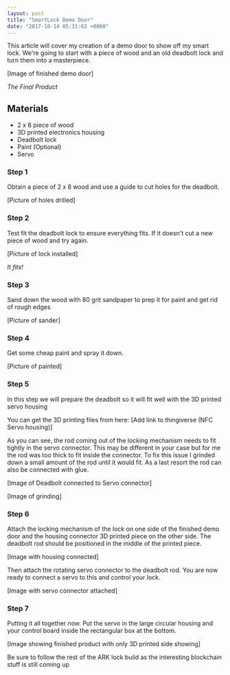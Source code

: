 ```yaml
---
layout: post
title: "SmartLock Demo Door"
date: "2017-10-14 05:31:02 +0000"
---
```


This article will cover my creation of a demo door to show off my smart lock.
We're going to start with a piece of wood and an old deadbolt lock and turn
them into a masterpiece.

[Image of finished demo door]

_The Final Product_

## Materials

- 2 x 8 piece of wood
- 3D printed electronics housing 
- Deadbolt lock
- Paint (Optional)
- Servo

### Step 1

Obtain a piece of 2 x 8 wood and use a guide to cut holes for the deadbolt.

[Picture of holes drilled]

### Step 2 

Test fit the deadbolt lock to ensure everything fits.
If it doesn't cut a new piece of wood and try again.

[Picture of lock installed]

_It fits!_

### Step 3

Sand down the wood with 80 grit sandpaper to prep it for paint and get rid of rough edges

[Picture of sander]

### Step 4

Get some cheap paint and spray it down.

[Picture of painted]

### Step 5

In this step we will prepare the deadbolt so it will fit well with the 3D printed servo housing

You can get the 3D printing files from here: [Add link to thingiverse (NFC Servo housing)]

As you can see, the rod coming out of the locking mechanism needs to fit tightly in the servo connector.
This may be different in your case but for me the rod was too thick to fit inside the connector. To fix 
this issue I grinded down a small amount of the rod until it would fit. As a last resort the rod can also 
be connected with glue.

[Image of Deadbolt connected to Servo connector]

[Image of grinding]

### Step 6

Attach the locking mechanism of the lock on one side of the finished demo door and the housing connector 3D printed piece
on the other side. The deadbolt rod should be positioned in the middle of the printed piece.

[Image with housing connected]

Then attach the rotating servo connector to the deadbolt rod. You are now ready to connect a servo to this and control your lock.

[Image with servo connector attached]

### Step 7

Putting it all together now. Put the servo in the large circular housing and your control board inside the rectangular box at the bottom.

[Image showing finished product with only 3D printed side showing]

Be sure to follow the rest of the ARK lock build as the interesting blockchain stuff is still coming up
